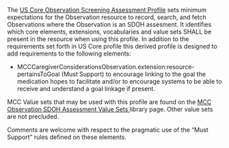 The  [US Core Observation Screening Assessment Profile](http://hl7.org/fhir/us/core/StructureDefinition/us-core-observation-screening-assessment) sets minimum expectations for the Observation resource to record, search, and fetch Observations where the Observation is an SDOH assesment. It identifies which core elements, extensions, vocabularies and value sets SHALL be present in the resource when using this profile. In addition to the requirements set forth in US Core profile this derived profile is designed to add requirements to the following elements:

* MCCCaregiverConsiderationsObservation.extension:resource-pertainsToGoal (Must Support) to encourage linking to the goal the medication hopes to facilitate and/or to encourage systems to be able to receive and understand a goal linkage if present.

MCC Value sets that may be used with this profile are found on the [MCC Observation SDOH Assessment Value Sets ](mcc_observation_sdoh_assessment_value_sets.html) library page. Other value sets are not precluded.

Comments are welcome with respect to the pragmatic use of the “Must Support” rules defined on these elements.